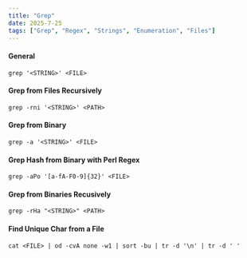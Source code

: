 ```yaml
---
title: "Grep"
date: 2025-7-25
tags: ["Grep", "Regex", "Strings", "Enumeration", "Files"]
---
```


#### General

```console
grep '<STRING>' <FILE>
```

#### Grep from Files Recursively

```console
grep -rni '<STRING>' <PATH>
```

#### Grep from Binary

```console
grep -a '<STRING>' <FILE>
```

#### Grep Hash from Binary with Perl Regex

```console
grep -aPo '[a-fA-F0-9]{32}' <FILE>
```

#### Grep from Binaries Recusively

```console
grep -rHa "<STRING>" <PATH>
```

#### Find Unique Char from a File

```console
cat <FILE> | od -cvA none -w1 | sort -bu | tr -d '\n' | tr -d ' '
```

